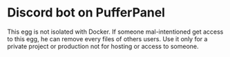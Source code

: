 # Discord bot on PufferPanel

This egg is not isolated with Docker. If someone mal-intentioned get access to this egg, he can remove every files of others users.
Use it only for a private project or production not for hosting or access to someone.